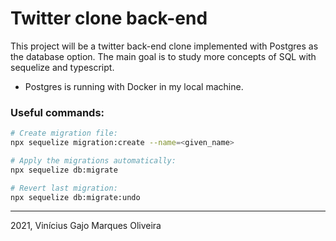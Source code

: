 # Twitter clone back-end

This project will be a twitter back-end clone implemented with Postgres as the database option. The main goal is to study more concepts of SQL with sequelize and typescript.

* Postgres is running with Docker in my local machine.

### Useful commands:

```bash
# Create migration file:
npx sequelize migration:create --name=<given_name>

# Apply the migrations automatically:
npx sequelize db:migrate

# Revert last migration:
npx sequelize db:migrate:undo
```

---

2021, Vinícius Gajo Marques Oliveira